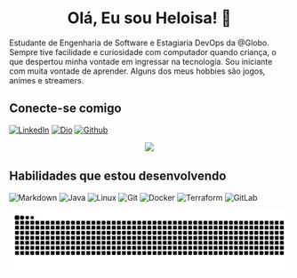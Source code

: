 <h1 align="center">Olá, Eu sou Heloisa! 💜</h1>

<p align=> Estudante de Engenharia de Software e Estagiaria DevOps da @Globo. Sempre tive facilidade e curiosidade com computador quando criança, o que despertou minha vontade em ingressar na tecnologia. Sou iniciante com muita vontade de aprender. Alguns dos meus hobbies são jogos, animes e streamers.

## Conecte-se comigo

[![LinkedIn](https://img.shields.io/badge/-LinkedIn-000?style=for-the-badge&logo=linkedin&logoColor=8000FF&color:FFF)](https://www.linkedin.com/in/heloisa-pereira-b61794225/)
[![Dio](https://img.shields.io/badge/-Dio-8000FF?style=for-the-badge&logo=Dio&logoColor=FFFFFF)](https://www.dio.me/users/heloisasilvap2003)
[![Github](https://img.shields.io/badge/-Github-000?style=for-the-badge&logo=Github&logoColor=8000FF&color:FFF)](https://github.com/heloohp)

<p align="center">
  <img src="https://github-readme-stats.vercel.app/api?username=heloohp&theme=transparent&bg_color=000&border_color=6A1B9A&show_icons=true&icon_color=6A1B9A&title_color=6A1B9A&text_color=FFF" />
</p>

## Habilidades que estou desenvolvendo

![Markdown](https://img.shields.io/badge/Markdown-000?style=for-the-badge&logo=markdown)
![Java](https://img.shields.io/badge/java-%23ED8B00.svg?style=for-the-badge&logo=openjdk&logoColor=white)
![Linux](https://img.shields.io/badge/Linux-000?style=for-the-badge&logo=linux&logoColor=FCC624)
![Git](https://img.shields.io/badge/GIT-E44C30?style=for-the-badge&logo=git&logoColor=white)
![Docker](https://img.shields.io/badge/Docker-2496ED?style=for-the-badge&logo=Docker&logoColor=white)
![Terraform](https://img.shields.io/badge/Terraform-7B42BC?style=for-the-badge&logo=terraform&logoColor=white)
![GitLab](https://img.shields.io/badge/GitLab-FC6D26?style=for-the-badge&logo=gitlab&logoColor=white)


<picture>
  <source media="(prefers-color-scheme: dark)" srcset="https://raw.githubusercontent.com/heloohp/heloohp/output/github-contribution-grid-snake-dark.svg">
  <source media="(prefers-color-scheme: light)" srcset="https://raw.githubusercontent.com/heloohp/heloohp/output/github-contribution-grid-snake.svg">
  <img alt="github contribution grid snake animation" src="https://raw.githubusercontent.com/heloohp/heloohp/output/github-contribution-grid-snake.svg">
</picture>

<!---
heloohp/heloohp is a ✨ special ✨ repository because its `README.md` (this file) appears on your GitHub profile.
You can click the Preview link to take a look at your changes.
--->
